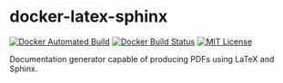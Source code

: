 # docker-latex-sphinx

[![Docker Automated Build](https://img.shields.io/docker/cloud/automated/corelight/latex-sphinx.svg)](https://cloud.docker.com/repository/docker/corelight/latex-sphinx/builds)
[![Docker Build Status](https://img.shields.io/docker/cloud/build/corelight/latex-sphinx.svg)](https://cloud.docker.com/repository/docker/corelight/latex-sphinx/builds)
[![MIT License](https://img.shields.io/github/license/corelight/docker-latex-sphinx.svg)](./LICENSE)

Documentation generator capable of producing PDFs using LaTeX and Sphinx.
